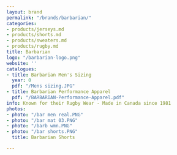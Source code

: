```yaml
---
layout: brand
permalink: "/brands/barbarian/"
categories:
- products/jerseys.md
- products/shorts.md
- products/sweaters.md
- products/rugby.md
title: Barbarian
logo: "/barbarian-logo.png"
website: ''
catalogues:
- title: Barbarian Men's Sizing
  year: 0
  pdf: "/Mens sizing.JPG"
- title: Barbarian Performance Apparel
  pdf: "/BARBARIAN-Performance-Apparel.pdf"
info: Known for their Rugby Wear - Made in Canada since 1981
photos:
- photo: "/bar men real.PNG"
- photo: "/bar mat 03.PNG"
- photo: "/barb wmn.PNG"
- photo: "/bar shorts.PNG"
  title: Barbarian Shorts

---
```

